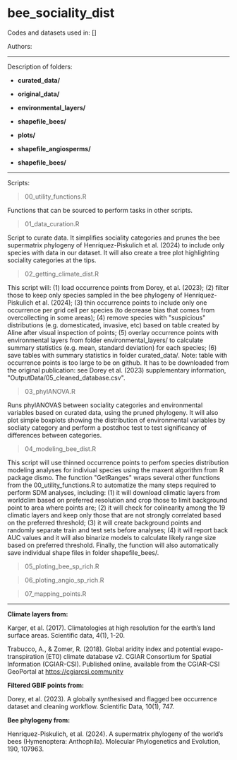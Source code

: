 # bee_sociality_dist

Codes and datasets used in: [] 

Authors:


----
Description of folders: 
 
- **curated_data/** 



- **original_data/** 



- **environmental_layers/** 



- **shapefile_bees/**



- **plots/** 



- **shapefile_angiosperms/**


- **shapefile_bees/**




----
Scripts:

> 00_utility_functions.R

Functions that can be sourced to perform tasks in other scripts.

> 01_data_curation.R

Script to curate data. It simplifies sociality categories and prunes the bee supermatrix phylogeny of Henríquez-Piskulich et al. (2024) to include only species with data in our dataset. It will also create a tree plot highlighting sociality categories at the tips.

> 02_getting_climate_dist.R

This script will: (1) load occurrence points from Dorey, et al. (2023); (2) filter those to keep only species sampled in the bee phylogeny of Henríquez-Piskulich et al. (2024); (3) thin occurrence points to include only one occurrence per grid cell per species (to decrease bias that comes from overcollecting in some areas); (4) remove species with "suspicious" distributions (e.g. domesticated, invasive, etc) based on table created by Aline after visual inspection of points; (5) overlay occurrence points with environmental layers from folder environmental_layers/ to calculate summary statistics (e.g. mean, standard deviation) for each species; (6) save tables with summary statistics in folder curated_data/. Note: table with occurrence points is too large to be on github. It has to be downloaded from the original publication: see Dorey et al. (2023) supplementary information, "OutputData/05_cleaned_database.csv".

> 03_phylANOVA.R

Runs phylANOVAS between sociality categories and environmental variables based on curated data, using the pruned phylogeny. It will also plot simple boxplots showing the distribution of environmental variables by socliaty category and perform a postdhoc test to test significancy of differences between categories.  

> 04_modeling_bee_dist.R

This script will use thinned occurrence points to perfom species distribution modeling analyses for indiviual species using the maxent algorithm from R package dismo. The function "GetRanges" wraps several other functions from the 00_utility_functions.R to automatize the many steps required to perform SDM analyses, including: (1) it will download climatic layers from worldclim based on preferred resolution and crop those to limit background point to area where points are; (2) it will check for colinearity among the 19 climatic layers and keep only those that are not strongly correlated based on the preferred threshold; (3) it will create background points and randomly separate train and test sets before analyses; (4) it will report back AUC values and it will also binarize models to calculate likely range size based on preferred threshold. Finally, the function will also automatically save individual shape files in folder shapefile_bees/.

> 05_ploting_bee_sp_rich.R



> 06_ploting_angio_sp_rich.R



> 07_mapping_points.R



----
  
**Climate layers from:**
  
Karger, et al. (2017). Climatologies at high resolution for the earth’s land surface areas. Scientific data, 4(1), 1-20.  
  
Trabucco, A., & Zomer, R. (2018). Global aridity index and potential evapo- transpiration (ET0) climate database v2. CGIAR Consortium for Spatial Information (CGIAR-CSI). Published online, available from the CGIAR-CSI GeoPortal at https://cgiarcsi.community
  
  
**Filtered GBIF points from:**
  
Dorey, et al. (2023). A globally synthesised and flagged bee occurrence dataset and cleaning workflow. Scientific Data, 10(1), 747.


**Bee phylogeny from:**

Henríquez-Piskulich, et al. (2024). A supermatrix phylogeny of the world’s bees (Hymenoptera: Anthophila). Molecular Phylogenetics and Evolution, 190, 107963.
